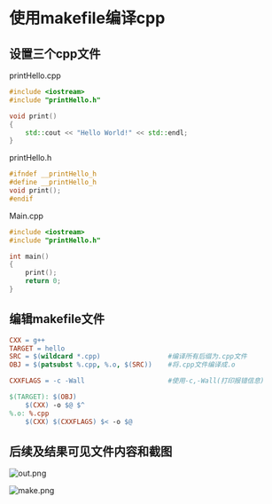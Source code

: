 # 使用makefile编译cpp

## 设置三个cpp文件

printHello.cpp

```cpp
#include <iostream>
#include "printHello.h"

void print()
{
    std::cout << "Hello World!" << std::endl;
}
```

printHello.h

```cpp
#ifndef __printHello_h
#define __printHello_h
void print();
#endif
```

Main.cpp

```cpp
#include <iostream>
#include "printHello.h"

int main()
{
    print();
    return 0;
}
```

## 编辑makefile文件

```makefile
CXX = g++
TARGET = hello
SRC = $(wildcard *.cpp)					#编译所有后缀为.cpp文件
OBJ = $(patsubst %.cpp, %.o, $(SRC))	#将.cpp文件编译成.o

CXXFLAGS = -c -Wall						#使用-c,-Wall(打印报错信息)

$(TARGET): $(OBJ)
	$(CXX) -o $@ $^
%.o: %.cpp
	$(CXX) $(CXXFLAGS) $< -o $@
```

## 后续及结果可见文件内容和截图

![out.png](https://img2.imgtp.com/2024/04/20/4bUvnpPB.png)

![make.png](https://img2.imgtp.com/2024/04/20/LkZXrxxO.png)
